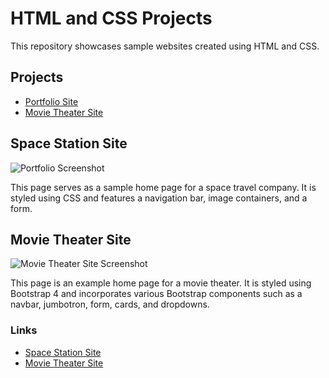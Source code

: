 # HTML and CSS Projects

This repository showcases sample websites created using HTML and CSS.

## Projects

- [Portfolio Site](#space-station-site)
- [Movie Theater Site](#movie-theater-site)

## Space Station Site

![Portfolio Screenshot](Images/Screenshot1.png)

This page serves as a sample home page for a space travel company. It is styled using CSS and features a navigation bar, image containers, and a form.

## Movie Theater Site

![Movie Theater Site Screenshot](Images/Screenshot2.png)

This page is an example home page for a movie theater. It is styled using Bootstrap 4 and incorporates various Bootstrap components such as a navbar, jumbotron, form, cards, and dropdowns.

### Links

- [Space Station Site](Portfolio-Assignment/index.html)
- [Movie Theater Site](Cinema-Assignment/Main.html)
